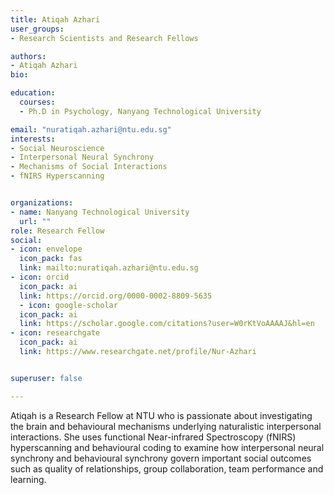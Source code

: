 ```yaml
---
title: Atiqah Azhari
user_groups:
- Research Scientists and Research Fellows

authors:
- Atiqah Azhari
bio: 

education:
  courses:
  - Ph.D in Psychology, Nanyang Technological University

email: "nuratiqah.azhari@ntu.edu.sg"
interests:
- Social Neuroscience
- Interpersonal Neural Synchrony
- Mechanisms of Social Interactions
- fNIRS Hyperscanning


organizations:
- name: Nanyang Technological University
  url: ""
role: Research Fellow
social:
- icon: envelope
  icon_pack: fas
  link: mailto:nuratiqah.azhari@ntu.edu.sg
- icon: orcid
  icon_pack: ai
  link: https://orcid.org/0000-0002-8809-5635
  - icon: google-scholar
  icon_pack: ai
  link: https://scholar.google.com/citations?user=W0rKtVoAAAAJ&hl=en
- icon: researchgate
  icon_pack: ai
  link: https://www.researchgate.net/profile/Nur-Azhari


superuser: false

---
```

Atiqah is a Research Fellow at NTU who is passionate about investigating the brain and behavioural mechanisms underlying naturalistic interpersonal interactions. She uses functional Near-infrared Spectroscopy (fNIRS) hyperscanning and behavioural coding to examine how interpersonal neural synchrony and behavioural synchrony govern important social outcomes such as quality of relationships, group collaboration, team performance and learning. 
